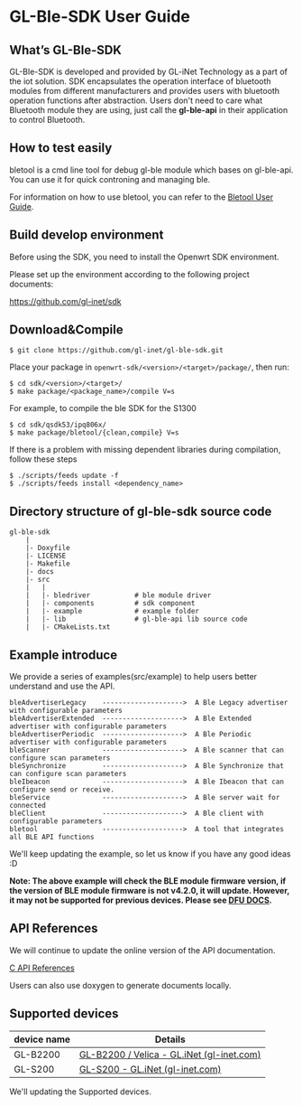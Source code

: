 # GL-Ble-SDK User Guide




## What’s GL-Ble-SDK

GL-Ble-SDK is developed and provided by GL-iNet Technology as a part of the iot solution. SDK encapsulates the operation interface of bluetooth modules from different manufacturers and provides users with bluetooth operation functions after abstraction. Users don't need to care what Bluetooth module they are using, just call the **gl-ble-api** in their application to control Bluetooth.



## How to test easily

bletool is a cmd line tool for debug gl-ble module which bases on gl-ble-api. You can use it for quick controning and managing ble.

For information on how to use bletool, you can refer to the [Bletool User Guide](src/example/bletool/README.md).



## Build develop environment

Before using the SDK, you need to install the Openwrt SDK environment.

Please set up the environment according to the following project documents:

https://github.com/gl-inet/sdk



## Download&Compile

```shell
$ git clone https://github.com/gl-inet/gl-ble-sdk.git
```

Place your package in `openwrt-sdk/<version>/<target>/package/`, then run:

```shell
$ cd sdk/<version>/<target>/
$ make package/<package_name>/compile V=s
```

For example, to compile the ble SDK for the S1300

```shell
$ cd sdk/qsdk53/ipq806x/
$ make package/bletool/{clean,compile} V=s
```

If there is a problem with missing dependent libraries during compilation, follow these steps

```shell
$ ./scripts/feeds update -f
$ ./scripts/feeds install <dependency_name>
```



## Directory structure of gl-ble-sdk source code

```
gl-ble-sdk
	|
	|- Doxyfile
	|- LICENSE
	|- Makefile
	|- docs
	|- src
	|	|
	|	|- bledriver           # ble module driver
	|	|- components          # sdk component
	|	|- example             # example folder
	|	|- lib                 # gl-ble-api lib source code
	|	|- CMakeLists.txt
```



## Example introduce

We provide a series of examples(src/example) to help users better understand and use the API. 

```
bleAdvertiserLegacy    -------------------->  A Ble Legacy advertiser with configurable parameters
bleAdvertiserExtended  -------------------->  A Ble Extended advertiser with configurable parameters 
bleAdvertiserPeriodic  -------------------->  A Ble Periodic advertiser with configurable parameters 
bleScanner             -------------------->  A Ble scanner that can configure scan parameters
bleSynchronize         -------------------->  A Ble Synchronize that can configure scan parameters
bleIbeacon             -------------------->  A Ble Ibeacon that can configure send or receive.
bleService             -------------------->  A Ble server wait for connected
bleClient              -------------------->  A Ble client with configurable parameters
bletool                -------------------->  A tool that integrates all BLE API functions
```

We'll keep updating the example, so let us know if you have any good ideas :D

**Note: The above example will check the BLE module firmware version, if the version of BLE module firmware is not v4.2.0, it will update. However, it may not be supported for previous devices. Please see [DFU DOCS](./dfu).**



## API References

We will continue to update the online version of the API documentation.

[C API References](https://dev.gl-inet.com/gl-ble-sdk-api/group__user)

Users can also use doxygen to generate documents locally.



## Supported devices

| device name | Details                                                      |
| ----------- | ------------------------------------------------------------ |
| GL-B2200    | [GL-B2200 / Velica - GL.iNet (gl-inet.com)](https://www.gl-inet.com/products/gl-b2200/) |
| GL-S200     | [GL-S200 - GL.iNet (gl-inet.com)](https://www.gl-inet.com/products/gl-s200/) |

We'll updating the Supported devices.

